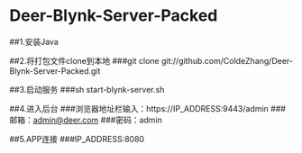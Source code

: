 # Deer-Blynk-Server-Packed

##1.安装Java

##2.将打包文件clone到本地
###git clone git://github.com/ColdeZhang/Deer-Blynk-Server-Packed.git

##3.启动服务
###sh start-blynk-server.sh

##4.进入后台
###浏览器地址栏输入：https://IP_ADDRESS:9443/admin
###邮箱：admin@deer.com
###密码：admin

##5.APP连接
###IP_ADDRESS:8080
